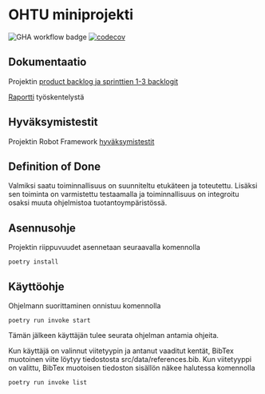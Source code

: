 
# OHTU miniprojekti

![GHA workflow badge](https://github.com/evas3/ohtuminiprojekti/workflows/CI/badge.svg) 
[![codecov](https://codecov.io/gh/evas3/ohtuminiprojekti/graph/badge.svg?token=LBHUEB6DP0)](https://codecov.io/gh/evas3/ohtuminiprojekti)

## Dokumentaatio
Projektin [product backlog ja sprinttien 1-3 backlogit](https://docs.google.com/spreadsheets/d/1Exh5aVcuuAFeJxPsNNVsdo74kYu4kWRfEj65Jobz8Fs/)

[Raportti](https://docs.google.com/document/d/1nQ3Th4b-FVnZfexZyhikIq-Is8J0vNCX-jiWDE7K2GM/edit?usp=sharing) työskentelystä

## Hyväksymistestit
Projektin Robot Framework [hyväksymistestit](https://github.com/evas3/ohtuminiprojekti/blob/main/src/tests/add_citations.robot)


## Definition of Done
Valmiksi saatu toiminnallisuus on suunniteltu etukäteen ja toteutettu. Lisäksi sen toiminta on varmistettu testaamalla ja toiminnallisuus on integroitu osaksi muuta ohjelmistoa tuotantoympäristössä.

## Asennusohje
Projektin riippuvuudet asennetaan seuraavalla komennolla
```
poetry install
```

## Käyttöohje
Ohjelmann suorittaminen onnistuu komennolla
```
poetry run invoke start
```
Tämän jälkeen käyttäjän tulee seurata ohjelman antamia ohjeita.

Kun käyttäjä on valinnut viitetyypin ja antanut vaaditut kentät, BibTex muotoinen viite löytyy tiedostosta src/data/references.bib. Kun viitetyyppi on valittu, BibTex muotoisen tiedoston sisällön näkee halutessa komennolla
```
poetry run invoke list
```
